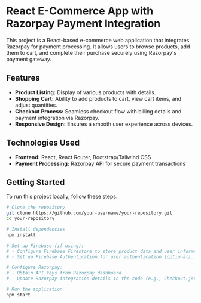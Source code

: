 # React E-Commerce App with Razorpay Payment Integration

This project is a React-based e-commerce web application that integrates Razorpay for payment processing. It allows users to browse products, add them to cart, and complete their purchase securely using Razorpay's payment gateway.

## Features

- **Product Listing:** Display of various products with details.
- **Shopping Cart:** Ability to add products to cart, view cart items, and adjust quantities.
- **Checkout Process:** Seamless checkout flow with billing details and payment integration via Razorpay.
- **Responsive Design:** Ensures a smooth user experience across devices.

## Technologies Used

- **Frontend:** React, React Router, Bootstrap/Tailwind CSS
- **Payment Processing:** Razorpay API for secure payment transactions

## Getting Started

To run this project locally, follow these steps:

```bash
# Clone the repository
git clone https://github.com/your-username/your-repository.git
cd your-repository

# Install dependencies
npm install

# Set up Firebase (if using):
# - Configure Firebase Firestore to store product data and user information.
# - Set up Firebase Authentication for user authentication (optional).

# Configure Razorpay:
# - Obtain API keys from Razorpay dashboard.
# - Update Razorpay integration details in the code (e.g., Checkout.jsx).

# Run the application
npm start
